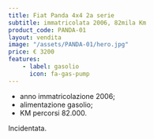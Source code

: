 ```yaml
---
title: Fiat Panda 4x4 2a serie
subtitle: immatricolata 2006, 82mila Km
product_code: PANDA-01
layout: vendita
image: "/assets/PANDA-01/hero.jpg"
price: € 3200
features:
    - label: gasolio
      icon: fa-gas-pump
---
```


+ anno immatricolazione 2006;
+ alimentazione gasolio;
+ KM percorsi 82.000.

Incidentata.